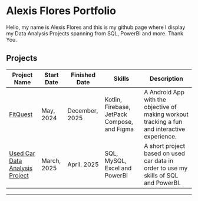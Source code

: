 # Alexis Flores Portfolio

Hello, my name is Alexis Flores and this is my github page where I display my Data Analysis Projects spanning from SQL, PowerBI and more. Thank You.

## Projects

| Project Name | Start Date | Finished Date | Skills | Description |
|---|---|---|---|---|
|[FitQuest](https://github.com/juan-estrad/FitQuest) | May, 2024 | December, 2025 | Kotlin, Firebase, JetPack Compose, and Figma | A Android App with the objective of making workout tracking a fun and interactive experience. |
|[Used Car Data Analysis Project](https://github.com/alexflo104/Used-Car-Data-Analysis) | March, 2025 | April. 2025| SQL, MySQL, Excel and PowerBI| A short project based on used car data in order to use my skills of SQL and PowerBI.|

***
